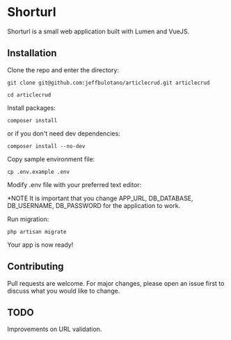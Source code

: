 # Shorturl

Shorturl is a small web application built with Lumen and VueJS. 

## Installation
Clone the repo and enter the directory: 

```
git clone git@github.com:jeffbulotano/articlecrud.git articlecrud

cd articlecrud
```

Install packages:

```
composer install
```
or if you don't need dev dependencies:
```
composer install --no-dev
```

Copy sample environment file:
```
cp .env.example .env
```

Modify .env file with your preferred text editor:

*NOTE It is important that you change APP_URL, DB_DATABASE, DB_USERNAME, DB_PASSWORD for the application to work.

Run migration:
```
php artisan migrate
```

Your app is now ready!

## Contributing
Pull requests are welcome. For major changes, please open an issue first to discuss what you would like to change.

## TODO
Improvements on URL validation.